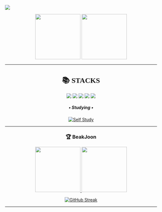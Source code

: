 <img src="https://capsule-render.vercel.app/api?type=waving&color=BDBDC8&height=150&section=header" />
<p align="center">
  <img src="https://github.com/user-attachments/assets/a0689534-c4ed-49e6-87cf-17dff33a5b89" width="150" />
  <img src="https://github-readme-stats.vercel.app/api?username=Gjuni&show_icons=true&theme=highcontrast" height="150" />
</p>
<hr>
<h2 align="center" style="font-family: 'Comic Sans MS', 'Comic Sans', cursive; font-size: 24px;">
  📚 STACKS
</h2>

<p align="center">
  <img src="https://img.shields.io/badge/node.js-339933?style=for-the-badge&logo=Node.js&logoColor=white">
  <img src="https://img.shields.io/badge/express-000000?style=for-the-badge&logo=express&logoColor=white">
  <img src="https://img.shields.io/badge/java-007396?style=for-the-badge&logo=java&logoColor=white"> 
  <img src="https://img.shields.io/badge/mysql-4479A1?style=for-the-badge&logo=mysql&logoColor=white">
  <img src="https://img.shields.io/badge/amazonaws-232F3E?style=for-the-badge&logo=amazonaws&logoColor=white">
  
</p>

<div align="center">

##### • Studying •

<a href="https://congruous-porpoise-103.notion.site/1b079bdfce5a80f28728e01da89353e8?pvs=4" target="_blank">
    <img src="https://img.shields.io/badge/Self%20Study-Click%20Here-blue?style=for-the-badge&logo=notion" alt="Self Study">
</a>

</div>



<hr>
<h3 align="center">🏆 BeakJoon</h3>

<p align="center">
  <a href="https://solved.ac/kmj0601">
    <img src="http://mazassumnida.wtf/api/v2/generate_badge?boj=kmj0601" height="150" />
    <a href="https://solved.ac/gjuni/">
      <img src ="http://mazassumnida.wtf/api/v2/generate_badge?boj=gjuni" height="150" />
    </a>
  </a>
</p>

<p align = "center"><a href="https://git.io/streak-stats"><img src="https://github-readme-streak-stats.herokuapp.com?user=Gjuni&theme=flag-india" alt="GitHub Streak" /></a></a></a></p>

<hr>


